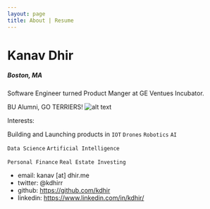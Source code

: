 ```yaml
---
layout: page
title: About | Resume
---
```

# Kanav Dhir
##### Boston, MA


Software Engineer turned Product Manger at GE Ventues Incubator. 

BU Alumni, GO TERRIERS! ![alt text](https://www.google.com/url?sa=i&rct=j&q=&esrc=s&source=images&cd=&cad=rja&uact=8&ved=0ahUKEwjn59ia7b7UAhUFeD4KHRAfDf4QjRwIBw&url=http%3A%2F%2Fwww.goterriers.com%2Fsports%2F2016%2F6%2F13%2Ftrads-rhett-html.aspx&psig=AFQjCNGdLhNAqtlbyd_JaSs9YnwCitVS4Q&ust=1497581829706168 "Terrier")


Interests:

Building and Launching products in `IOT` `Drones` `Robotics` `AI`

`Data Science` `Artificial Intelligence` 

`Personal Finance` `Real Estate Investing`


* email: kanav [at] dhir.me
* twitter: @kdhirr
* github: https://github.com/kdhir
* linkedin: https://www.linkedin.com/in/kdhir/

